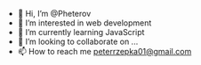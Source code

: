 - 👋 Hi, I’m @Pheterov
- 👀 I’m interested in web development
- 🌱 I’m currently learning JavaScript
- 💞️ I’m looking to collaborate on ...
- 📫 How to reach me peterrzepka01@gmail.com

<!---
Pheterov/Pheterov is a ✨ special ✨ repository because its `README.md` (this file) appears on your GitHub profile.
You can click the Preview link to take a look at your changes.
--->
